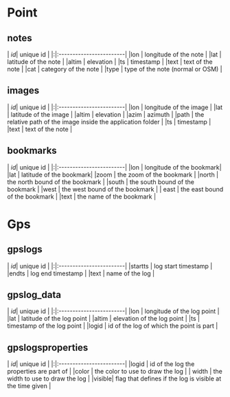 # Point #

## notes ##
| _id_| unique id               |
|:|:------------------------|
|lon     | longitude of the note   |
|lat     | latitude of the note    |
|altim   | elevation               |
|ts      | timestamp               |
|text    | text of the note        |
|cat     | category of the note    |
|type    | type of the note (normal or OSM) |

## images ##

| _id_| unique id               |
|:|:------------------------|
|lon     | longitude of the image  |
|lat     | latitude of the image   |
|altim   | elevation               |
|azim   | azimuth                 |
|path  | the relative path of the image inside the application folder |
|ts      | timestamp               |
|text    | text of the note        |

## bookmarks ##

| _id_| unique id               |
|:|:------------------------|
|lon     | longitude of the bookmark|
|lat     | latitude of the bookmark|
|zoom | the zoom of the bookmark |
|north  | the north bound of the bookmark |
|south  | the south bound of the bookmark |
|west     | the west bound of the bookmark |
| east    | the east bound of the bookmark |
|text    | the name of the bookmark |

# Gps #
## gpslogs ##

| _id_| unique id               |
|:|:------------------------|
|startts      | log start timestamp     |
|endts      | log end timestamp       |
|text    | name of the log         |

## gpslog\_data ##

| _id_| unique id               |
|:|:------------------------|
|lon     | longitude of the log point |
|lat     | latitude of the log point |
|altim   | elevation of the log point |
|ts      | timestamp of the log point |
|logid    | id of the log of which the point is part |

## gpslogsproperties ##

| _id_| unique id               |
|:|:------------------------|
|logid    | id of the log the properties are part of |
|color | the color to use to draw the log  |
| width | the width to use to draw the log |
|visible| flag that defines if the log is visible at the time given |
